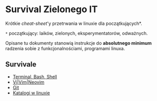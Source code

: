 Survival Zielonego IT
=====================

Krótkie _cheat-sheet_'y przetrwania w linuxie dla początkujących*.

`*` początkujący: laików, zielonych, eksperymentatorów, odważnych.

Opisane tu dokumenty stanowią instrukcje do **absolutnego minimum** radzenia sobie z funkcjonalnościami, programami linuxa. 

Survivale
---------

- [Terminal, Bash, Shell](survivale/terminal)
- [Vi|Vim|Neovim](survivale/vi)
- [Git](survivale/git)
- [Katalogi w linuxie](survivale/katalogi-linuxa)